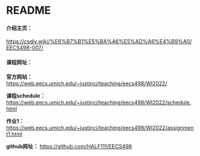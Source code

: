 # README

#### 介绍主页：

https://csdiy.wiki/%E6%B7%B1%E5%BA%A6%E5%AD%A6%E4%B9%A0/EECS498-007/

#### 课程网址：

**官方网站：** https://web.eecs.umich.edu/~justincj/teaching/eecs498/WI2022/

**课程schedule：** https://web.eecs.umich.edu/~justincj/teaching/eecs498/WI2022/schedule.html

**作业1：** https://web.eecs.umich.edu/~justincj/teaching/eecs498/WI2022/assignment1.html

**github网址：** https://github.com/HALF111/EECS498